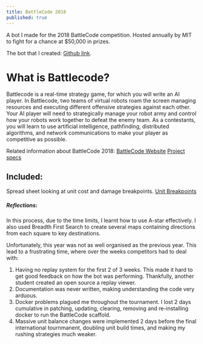 ```yaml
---
title: BattleCode 2018
published: true
---
```


A bot I made for the 2018 BattleCode competition. Hosted annually by MIT to fight for a chance at $50,000 in prizes.

The bot that I created:
[Github link](https://github.com/chrischapman82/BattleCode2018).

# [](#header-1)What is Battlecode?
Battlecode is a real-time strategy game, for which you will write an AI player. In Battlecode, two teams of virtual robots roam the screen managing resources and executing different offensive strategies against each other. Your AI player will need to strategically manage your robot army and control how your robots work together to defeat the enemy team. As a contestants, you will learn to use artificial intelligence, pathfinding, distributed algorithms, and network communications to make your player as competitive as possible.

Related information about BattleCode 2018:
[BattleCode Website](https://www.battlecode.org/#/)
[Project specs](https://s3.amazonaws.com/battlecode-2018/specs/battlecode-specs-2018.html)


## [](#header-2)Included:
Spread sheet looking at unit cost and damage breakpoints.
[Unit Breakpoints](https://drive.google.com/file/d/1NOH2xxM89EaEMuqX00Z1wZpqstE9W_d9/view?usp=sharing)

##### [](#header-3)Reflections:
In this process, due to the time limits, I learnt how to use A-star effectively. I also used Breadth First Search to create several maps containing directions from each square to key destinations.

Unfortunately, this year was not as well organised as the previous year. This lead to a frustrating time, where over the weeks competitors had to deal with:
1.  Having no replay system for the first 2 of 3 weeks. This made it hard to get good feedback on how the bot was performing. Thankfully, another student created an open source a replay viewer.
2.  Documentation was never written, making understanding the code very arduous.
3.  Docker problems plagued me throughout the tournament. I lost 2 days cumulative in patching, updating, clearing, removing and re-installing docker to run the BattleCode scaffold.
4.  Massive unit balance changes were implemented 2 days before the final international tournmanent, doubling unit build times, and making my rushing strategies much weaker. 
